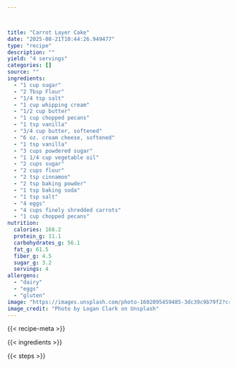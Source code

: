```yaml
---



title: "Carrot Layer Cake"
date: "2025-08-21T10:44:26.949477"
type: "recipe"
description: ""
yield: "4 servings"
categories: []
source: ""
ingredients:
  - "1 cup sugar"
  - "2 Tbsp Flour"
  - "1/4 tsp salt"
  - "1 cup whipping cream"
  - "1/2 cup butter"
  - "1 cup chopped pecans"
  - "1 tsp vanilla"
  - "3/4 cup butter, softened"
  - "6 oz. cream cheese, softened"
  - "1 tsp vanilla"
  - "3 cups powdered sugar"
  - "1 1/4 cup vegetable oil"
  - "2 cups sugar"
  - "2 cups flour"
  - "2 tsp cinnamon"
  - "2 tsp baking powder"
  - "1 tsp baking soda"
  - "1 tsp salt"
  - "4 eggs"
  - "4 cups finely shredded carrots"
  - "1 cup chopped pecans"
nutrition:
  calories: 168.2
  protein_g: 11.1
  carbohydrates_g: 56.1
  fat_g: 61.5
  fiber_g: 4.5
  sugar_g: 3.2
  servings: 4
allergens:
  - "dairy"
  - "eggs"
  - "gluten"
image: "https://images.unsplash.com/photo-1602095459485-3dc39c9b79f2?crop=entropy&cs=tinysrgb&fit=max&fm=jpg&ixid=M3w3OTQ5MzV8MHwxfHNlYXJjaHwxfHxjYXJyb3QlMjBsYXllciUyMGNha2UlMjBmb29kfGVufDF8MHx8fDE3NTU4MDQ1NTJ8MA&ixlib=rb-4.1.0&q=80&w=1080"
image_credit: "Photo by Logan Clark on Unsplash"
---
```


{{< recipe-meta >}}

{{< ingredients >}}

{{< steps >}}
